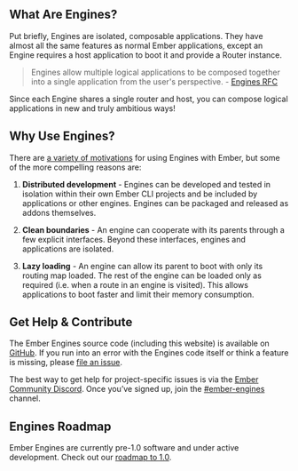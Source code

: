 ## What Are Engines?

Put briefly, Engines are isolated, composable applications. They have almost all the same features as normal Ember applications, except an Engine requires a host application to boot it and provide a Router instance.

> Engines allow multiple logical applications to be composed together into a single application from the user's perspective. - [Engines RFC](https://github.com/emberjs/rfcs/blob/master/text/0010-engines.md)

Since each Engine shares a single router and host, you can compose logical applications in new and truly ambitious ways!

## Why Use Engines?

There are [a variety of motivations](https://github.com/emberjs/rfcs/blob/master/text/0010-engines.md#motivation) for using Engines with Ember, but some of the more compelling reasons are:

1. **Distributed development** - Engines can be developed and tested in isolation within their own Ember CLI projects and be included by applications or other engines. Engines can be packaged and released as addons themselves.

2. **Clean boundaries** - An engine can cooperate with its parents through a few explicit interfaces. Beyond these interfaces, engines and applications are isolated.

3. **Lazy loading** - An engine can allow its parent to boot with only its routing map loaded. The rest of the engine can be loaded only as required (i.e. when a route in an engine is visited). This allows applications to boot faster and limit their memory consumption.

## Get Help &amp; Contribute

The Ember Engines source code (including this website) is available on [GitHub](http://github.com/ember-engines). If you run into an error with the Engines code itself or think a feature is missing, please [file an issue](https://github.com/ember-engines/ember-engines/issues).

The best way to get help for project-specific issues is via the [Ember Community Discord](https://discordapp.com/invite/zT3asNS). Once you’ve signed up, join the [#ember-engines](https://discordapp.com/channels/480462759797063690/487221820638887947) channel.

## Engines Roadmap

Ember Engines are currently pre-1.0 software and under active development. Check out our [roadmap to 1.0](https://discuss.emberjs.com/t/engines-1-0-roadmap/14914).

